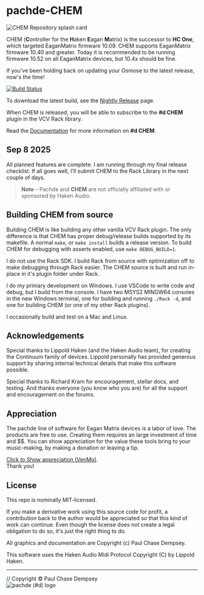 # pachde-CHEM

![CHEM Repository splash card](doc/image/repo-card.png)

CHEM (**C**ontroller for the **H**aken **E**agan **M**atrix) is the successor to **HC One**, which targeted EaganMatrix firmware 10.09.
CHEM supports EaganMatrix firmware 10.40 and greater.
Today it is recommended to be running firmware 10.52 on all EaganMatrix devices, but 10.4x should be fine.

If you've been holding back on updating your Osmose to the latest release, now's the time!

[![Build Status](https://github.com/Paul-Dempsey/pachde-CHEM/actions/workflows/build-plugin.yml/badge.svg)](https://github.com/Paul-Dempsey/pachde--CHEM/actions/workflows/build-plugin.yml)

To download the latest build, see the [Nightly Release](https://github.com/Paul-Dempsey/pachde-CHEM/releases/tag/Nightly) page.

When CHEM is released, you will be able to subscribe to the **#d CHEM** plugin in the VCV Rack library.

Read the [Documentation](./doc/index.md#pachde-chem) for more information on **#d CHEM**.

## Sep 8 2025

All planned features are complete. I am running through my final release checklist.
If all goes well, I'll submit CHEM to the Rack Library in the next couple of days.

> **Note** –
> Pachde and **CHEM** are not officially affiliated with or sponsored by Haken Audio.

## Building CHEM from source

Building CHEM is like building any other vanilla VCV Rack plugin.
The only difference is that CHEM has proper debug/release builds supported by its makefile.
A normal `make`, or `make install` builds a release version.
To build CHEM for debugging with asserts enabled, use `make DEBUG_BUILD=1`.

I do not use the Rack SDK.
I build Rack from source with optimization off to make debugging through Rack easier.
The CHEM source is built and run in-place in it's plugin folder under Rack.

I do my primary development on Windows.
I use VSCode to write code and debug, but I build from the console.
I have two MSYS2 MINGW64 consoles in the new Windows terminal, one for building and running `./Rack -d`, and one for building CHEM (or one of my other Rack plugins).

I occasionally build and test on a Mac and Linux.

## Acknowledgements

Special thanks to Lippold Haken (and the Haken Audio team), for creating the Continuum family of devices.
Lippold personally has provided generous support by sharing internal technical details that make this software possible.

Special thanks to Richard Kram for encouragement, stellar docs, and testing.
And thanks everyone (you know who you are) for all the support and encouragement on the forums.

## Appreciation

The pachde line of software for Eagan Matrix devices is a labor of love. The products are free to use.
Creating them requires an large investment of time and $$.
You can show appreciation for the value these tools bring to your music-making, by making a donation or leaving a tip.

[Click to Show appreciation (VenMo)](https://venmo.com/u/pcdempsey). \
Thank you!

## License

This repo is nominally MIT-licensed.

If you make a derivative work using this source code for profit, a contribution back to the author would be appreciated so that this kind of work can continue.
Even though the license does not create a legal obligation to do so, it's just the right thing to do.

All graphics and documentation are Copyright (c) Paul Chase Dempsey.

This software uses the Haken Audio Midi Protocol Copyright (C) by Lippold Haken.

---

// Copyright © Paul Chase Dempsey\
![pachde (#d) logo](./doc/image/Logo.svg)
